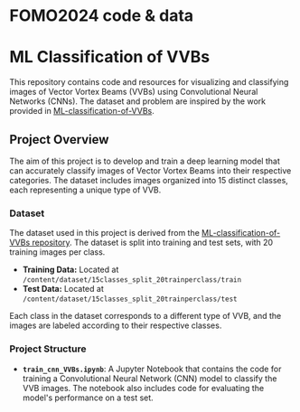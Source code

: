 # FOMO2024 code & data



# ML Classification of VVBs

This repository contains code and resources for visualizing and classifying images of Vector Vortex Beams (VVBs) using Convolutional Neural Networks (CNNs). The dataset and problem are inspired by the work provided in [ML-classification-of-VVBs](https://github.com/lucainnocenti/ML-classification-of-VVBs/tree/master).

## Project Overview

The aim of this project is to develop and train a deep learning model that can accurately classify images of Vector Vortex Beams into their respective categories. The dataset includes images organized into 15 distinct classes, each representing a unique type of VVB.

### Dataset

The dataset used in this project is derived from the [ML-classification-of-VVBs repository](https://github.com/lucainnocenti/ML-classification-of-VVBs/tree/master). The dataset is split into training and test sets, with 20 training images per class.

- **Training Data:** Located at `/content/dataset/15classes_split_20trainperclass/train`
- **Test Data:** Located at `/content/dataset/15classes_split_20trainperclass/test`

Each class in the dataset corresponds to a different type of VVB, and the images are labeled according to their respective classes.

### Project Structure

- **`train_cnn_VVBs.ipynb`**: A Jupyter Notebook that contains the code for training a Convolutional Neural Network (CNN) model to classify the VVB images. The notebook also includes code for evaluating the model's performance on a test set.



